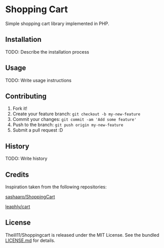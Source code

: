 # Shopping Cart

Simple shopping cart library implemented in PHP.

## Installation

TODO: Describe the installation process

## Usage

TODO: Write usage instructions

## Contributing

1. Fork it!
2. Create your feature branch: `git checkout -b my-new-feature`
3. Commit your changes: `git commit -am 'Add some feature'`
4. Push to the branch: `git push origin my-new-feature`
5. Submit a pull request :D

## History

TODO: Write history

## Credits

Inspiration taken from the following repositories:

[sashaaro/ShoppingCart](https://github.com/sashaaro/ShoppingCart)

[leaphly/cart](https://github.com/leaphly/cart)

## License

Theill11/Shoppingcart is released under the MIT License. See the bundled [LICENSE.md](LICENSE.md) for details.
